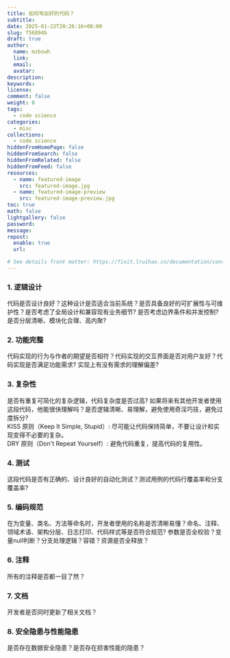 ```yaml
---
title: 如何写出好的代码？
subtitle:
date: 2025-01-22T20:26:16+08:00
slug: f56894b
draft: true
author:
  name: mzbswh
  link:
  email:
  avatar:
description:
keywords:
license:
comment: false
weight: 0
tags:
  - code science
categories:
  - misc
collections:
  - code science
hiddenFromHomePage: false
hiddenFromSearch: false
hiddenFromRelated: false
hiddenFromFeed: false
resources:
  - name: featured-image
    src: featured-image.jpg
  - name: featured-image-preview
    src: featured-image-preview.jpg
toc: true
math: false
lightgallery: false
password:
message:
repost:
  enable: true
  url:

# See details front matter: https://fixit.lruihao.cn/documentation/content-management/introduction/#front-matter
---
```

### 1. 逻辑设计
代码是否设计良好？这种设计是否适合当前系统？是否具备良好的可扩展性与可维护性？是否考虑了全局设计和兼容现有业务细节? 是否考虑边界条件和并发控制? 是否分层清晰、模块化合理、高内聚?
### 2. 功能完整
代码实现的行为与作者的期望是否相符？代码实现的交互界面是否对用户友好？代码实现是否满足功能需求? 实现上有没有需求的理解偏差?
### 3. 复杂性
是否有重复可简化的复杂逻辑，代码复杂度是否过高? 如果将来有其他开发者使用这段代码，他能很快理解吗？是否逻辑清晰、易理解，避免使用奇淫巧技，避免过度拆分?  
KISS 原则（Keep It Simple, Stupid）: 尽可能让代码保持简单，不要让设计和实现变得不必要的复杂。  
DRY 原则（Don't Repeat Yourself）: 避免代码重复，提高代码的复用性。
### 4. 测试
这段代码是否有正确的、设计良好的自动化测试？测试用例的代码行覆盖率和分支覆盖率?
### 5. 编码规范
在为变量、类名、方法等命名时，开发者使用的名称是否清晰易懂？命名、注释、领域术语、架构分层、日志打印、代码样式等是否符合规范? 参数是否全校验？变量null判断？分支处理逻辑？容错？资源是否全释放？
### 6. 注释
所有的注释是否都一目了然？
### 7. 文档
开发者是否同时更新了相关文档？
### 8. 安全隐患与性能隐患
是否存在数据安全隐患？是否存在损害性能的隐患？